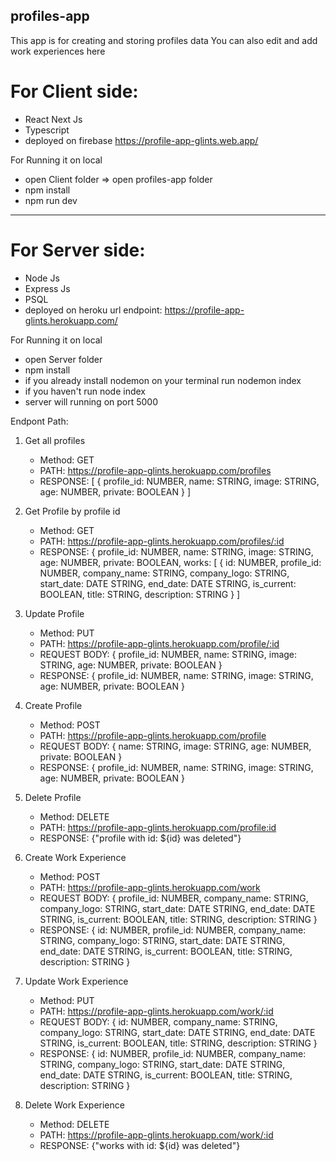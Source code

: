 ## profiles-app
This app is for creating and storing profiles data
You can also edit and add work experiences here

# For Client side:
* React Next Js
* Typescript
* deployed on firebase https://profile-app-glints.web.app/

For Running it on local
* open Client folder => open profiles-app folder
* npm install
* npm run dev

--------------------------------------------------------

# For Server side:
* Node Js
* Express Js
* PSQL
* deployed on heroku url endpoint: https://profile-app-glints.herokuapp.com/

For Running it on local
* open Server folder
* npm install
* if you already install nodemon on your terminal run nodemon index
* if you haven't run node index
* server will running on port 5000

Endpont Path:
1. Get all profiles
    - Method: GET
    - PATH: https://profile-app-glints.herokuapp.com/profiles
    - RESPONSE: [
                  {
                    profile_id: NUMBER,
                    name: STRING,
                    image: STRING,
                    age: NUMBER,
                    private: BOOLEAN
                  }
                 ]
                 
2. Get Profile by profile id     
    - Method: GET
    - PATH: https://profile-app-glints.herokuapp.com/profiles/:id
    - RESPONSE: {
                  profile_id: NUMBER,
                  name: STRING,
                  image: STRING,
                  age: NUMBER,
                  private: BOOLEAN,
                    works: [
                             {
                                id: NUMBER,
                                profile_id: NUMBER,
                                company_name: STRING,
                                company_logo: STRING,
                                start_date: DATE STRING,
                                end_date: DATE STRING,
                                is_current: BOOLEAN,
                                title: STRING,
                                description: STRING
                              }
                            ]
3. Update Profile
    - Method: PUT
    - PATH: https://profile-app-glints.herokuapp.com/profile/:id
    - REQUEST BODY: {
                      profile_id: NUMBER,
                      name: STRING,
                      image: STRING,
                      age: NUMBER,
                      private: BOOLEAN
                     }
    - RESPONSE: {
                  profile_id: NUMBER,
                  name: STRING,
                  image: STRING,
                  age: NUMBER,
                  private: BOOLEAN
                }
                
5. Create Profile
    - Method: POST
    - PATH: https://profile-app-glints.herokuapp.com/profile
    - REQUEST BODY: {
                      name: STRING,
                      image: STRING,
                      age: NUMBER,
                      private: BOOLEAN
                     }
    - RESPONSE: {
                  profile_id: NUMBER,
                  name: STRING,
                  image: STRING,
                  age: NUMBER,
                  private: BOOLEAN
                } 
                
6. Delete Profile
    - Method: DELETE
    - PATH: https://profile-app-glints.herokuapp.com/profile:id
    - RESPONSE: {"profile with id: ${id} was deleted"}

7. Create Work Experience
    - Method: POST
    - PATH: https://profile-app-glints.herokuapp.com/work
    - REQUEST BODY: {
                      profile_id: NUMBER,
                      company_name: STRING,
                      company_logo: STRING,
                      start_date: DATE STRING,
                      end_date: DATE STRING,
                      is_current: BOOLEAN,
                      title: STRING,
                      description: STRING
                     }
    - RESPONSE: {
                  id: NUMBER,
                  profile_id: NUMBER,
                  company_name: STRING,
                  company_logo: STRING,
                  start_date: DATE STRING,
                  end_date: DATE STRING,
                  is_current: BOOLEAN,
                  title: STRING,
                  description: STRING
                } 
                
8. Update Work Experience
    - Method: PUT
    - PATH: https://profile-app-glints.herokuapp.com/work/:id
    - REQUEST BODY: {
                      id: NUMBER,
                      company_name: STRING,
                      company_logo: STRING,
                      start_date: DATE STRING,
                      end_date: DATE STRING,
                      is_current: BOOLEAN,
                      title: STRING,
                      description: STRING
                     }
    - RESPONSE: {
                  id: NUMBER,
                  profile_id: NUMBER,
                  company_name: STRING,
                  company_logo: STRING,
                  start_date: DATE STRING,
                  end_date: DATE STRING,
                  is_current: BOOLEAN,
                  title: STRING,
                  description: STRING
                } 
                
9. Delete Work Experience
    - Method: DELETE
    - PATH: https://profile-app-glints.herokuapp.com/work/:id
    - RESPONSE: {"works with id: ${id} was deleted"} 
